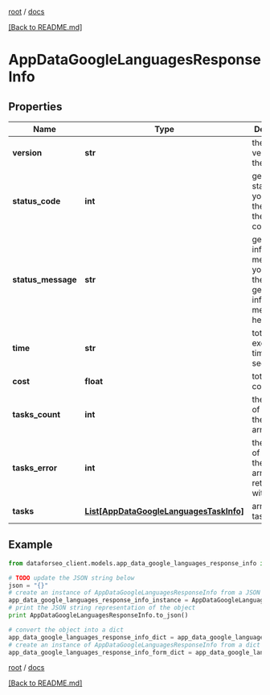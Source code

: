 [root](./../ "root") / [docs](./ "docs")

[[Back to README.md]](./../README.md "[Back to README.md]")

# AppDataGoogleLanguagesResponseInfo

## Properties

Name | Type | Description | Notes
------------ | ------------- | ------------- | -------------
**version** | **str** | the current version of the API | [optional]
**status_code** | **int** | general status code you can find the full list of the response codes here | [optional]
**status_message** | **str** | general informational message you can find the full list of general informational messages here | [optional]
**time** | **str** | total execution time, seconds | [optional]
**cost** | **float** | total tasks cost, USD | [optional]
**tasks_count** | **int** | the number of tasks in the tasks array | [optional]
**tasks_error** | **int** | the number of tasks in the tasks array returned with an error | [optional]
**tasks** | [**List[AppDataGoogleLanguagesTaskInfo]**](AppDataGoogleLanguagesTaskInfo.md) | array of tasks | [optional]

## Example

```python
from dataforseo_client.models.app_data_google_languages_response_info import AppDataGoogleLanguagesResponseInfo

# TODO update the JSON string below
json = "{}"
# create an instance of AppDataGoogleLanguagesResponseInfo from a JSON string
app_data_google_languages_response_info_instance = AppDataGoogleLanguagesResponseInfo.from_json(json)
# print the JSON string representation of the object
print AppDataGoogleLanguagesResponseInfo.to_json()

# convert the object into a dict
app_data_google_languages_response_info_dict = app_data_google_languages_response_info_instance.to_dict()
# create an instance of AppDataGoogleLanguagesResponseInfo from a dict
app_data_google_languages_response_info_form_dict = app_data_google_languages_response_info.from_dict(app_data_google_languages_response_info_dict)
```

  

[root](./../ "root") / [docs](./ "docs")

[[Back to README.md]](./../README.md "[Back to README.md]")